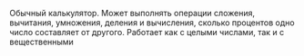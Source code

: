 Обычный калькулятор. Может выполнять операции сложения, вычитания, умножения, деления и вычисления, сколько процентов одно число составляет от другого. Работает как с целыми числами, так и с вещественными
